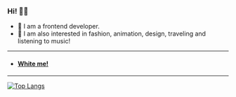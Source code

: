 ### Hi! 👋🏻

- 👾 I am a frontend developer.
- 💜 I am also interested in fashion, animation, design, traveling and listening to music!
---
- #### [White me!](https://t.me/parisienkid)
---
[![Top Langs](https://github-readme-stats.vercel.app/api/top-langs/?username=parisienkid&layout=compact&border_color=886CE4&title_color=886CE4&langs_count=10&theme=vision-friendly-dark&bg_color=0d1117)](https://github.com/anuraghazra/github-readme-stats)
